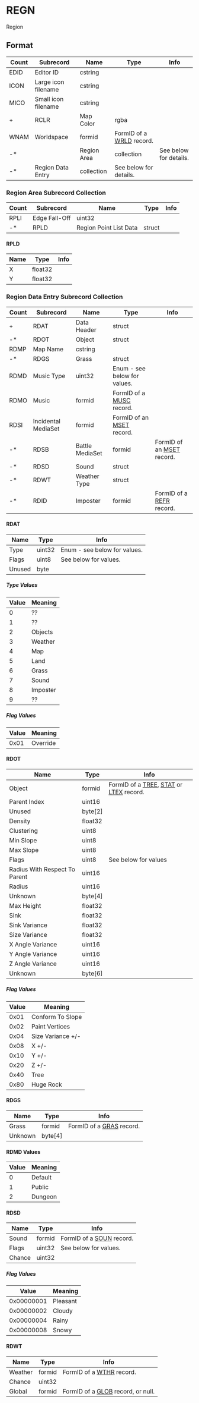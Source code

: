 REGN
====

Region

## Format

Count | Subrecord | Name | Type | Info
------|-------|------|------|-----
 | EDID | Editor ID | cstring |
 | ICON | Large icon filename | cstring |
 | MICO | Small icon filename | cstring |
+ | RCLR | Map Color | rgba |
 | WNAM | Worldspace | formid | FormID of a [WRLD](WRLD.md) record.
-* | | Region Area | collection | See below for details.
-* | Region Data Entry | collection | See below for details.

### Region Area Subrecord Collection

Count | Subrecord | Name | Type | Info
------|-------|------|------|-----
 | RPLI | Edge Fall-Off | uint32 |
-* | RPLD | Region Point List Data | struct |

#### RPLD

Name | Type | Info
-----|------|-----
X | float32 |
Y | float32 |

### Region Data Entry Subrecord Collection

Count | Subrecord | Name | Type | Info
------|-------|------|------|-----
+ | RDAT | Data Header | struct |
-* | RDOT | Object | struct |
 | RDMP | Map Name | cstring |
-* | RDGS | Grass | struct |
 | RDMD | Music Type | uint32 | Enum - see below for values.
 | RDMO | Music | formid | FormID of a [MUSC](MUSC.md) record.
 | RDSI | Incidental MediaSet | formid | FormID of an [MSET](MSET.md) record.
-* | RDSB | Battle MediaSet | formid | FormID of an [MSET](MSET.md) record.
-* | RDSD | Sound | struct |
-* | RDWT | Weather Type | struct |
-* | RDID | Imposter | formid | FormID of a [REFR](REFR.md) record.

#### RDAT

Name | Type | Info
-----|------|-----
Type | uint32 | Enum - see below for values.
Flags | uint8 | See below for values.
Unused | byte |

##### Type Values

Value | Meaning
------|--------
0 | ??
1 | ??
2 | Objects
3 | Weather
4 | Map
5 | Land
6 | Grass
7 | Sound
8 | Imposter
9 | ??

##### Flag Values

Value | Meaning
------|--------
0x01 | Override

#### RDOT

Name | Type | Info
-----|------|-----
Object | formid | FormID of a [TREE](TREE.md), [STAT](STAT.md) or [LTEX](LTEX.md) record.
Parent Index | uint16 |
Unused | byte[2] |
Density | float32 |
Clustering | uint8 |
Min Slope | uint8 |
Max Slope | uint8 |
Flags | uint8 | See below for values
Radius With Respect To Parent | uint16 |
Radius | uint16 |
Unknown | byte[4] |
Max Height | float32 |
Sink | float32 |
Sink Variance | float32 |
Size Variance | float32 |
X Angle Variance | uint16 |
Y Angle Variance | uint16 |
Z Angle Variance | uint16 |
Unknown | byte[6] |

##### Flag Values

Value | Meaning
------|--------
0x01 | Conform To Slope
0x02 | Paint Vertices
0x04 | Size Variance +/-
0x08 | X +/-
0x10 | Y +/-
0x20 | Z +/-
0x40 | Tree
0x80 | Huge Rock

#### RDGS

Name | Type | Info
-----|------|-----
Grass | formid | FormID of a [GRAS](GRAS.md) record.
Unknown | byte[4] |

#### RDMD Values

Value | Meaning
------|--------
0 | Default
1 | Public
2 | Dungeon

#### RDSD

Name | Type | Info
-----|------|-----
Sound | formid | FormID of a [SOUN](SOUN.md) record.
Flags | uint32 | See below for values.
Chance | uint32 |

##### Flag Values

Value | Meaning
------|--------
0x00000001 | Pleasant
0x00000002 | Cloudy
0x00000004 | Rainy
0x00000008 | Snowy

#### RDWT

Name | Type | Info
-----|------|-----
Weather | formid | FormID of a [WTHR](WTHR.md) record.
Chance | uint32 |
Global | formid | FormID of a [GLOB](GLOB.md) record, or null.
